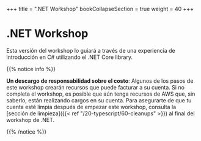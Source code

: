 +++
title = ".NET Workshop"
bookCollapseSection = true
weight = 40
+++

# .NET Workshop

Esta versión del workshop lo guiará a través de una experiencia de introducción en C# utilizando el .NET Core library.

{{% notice info %}}

**Un descargo de responsabilidad sobre el costo**: Algunos de los pasos de este workshop crearán recursos que puede facturar a su cuenta. Si no completa el workshop, es posible que aún tenga recursos de AWS que, sin saberlo, están realizando cargos en su cuenta. Para asegurarte de que tu cuenta esté limpia después de empezar este workshop, consulta la [sección de limpieza]({{< ref "/20-typescript/60-cleanups" >}}) al final del workshop de .NET.

{{% /notice %}}
